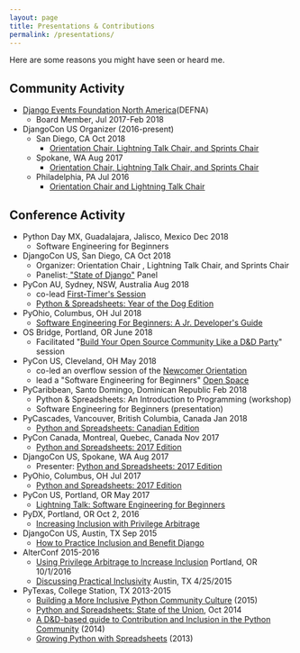 ```yaml
---
layout: page
title: Presentations & Contributions
permalink: /presentations/
---
```

Here are some reasons you might have seen or heard me.
## Community Activity
-  [Django Events Foundation North America](https://www.defna.org/)(DEFNA)
    +  Board Member, Jul 2017-Feb 2018
-  DjangoCon US Organizer (2016-present)
    +  San Diego, CA Oct 2018
        +  [Orientation Chair, Lightning Talk Chair, and Sprints Chair](https://2018.djangocon.us/organizers/)
    -  Spokane, WA Aug 2017
        +  [Orientation Chair, Lightning Talk Chair, and Sprints Chair](https://2017.djangocon.us/organizers/)
    -  Philadelphia, PA Jul 2016
        +  [Orientation Chair and Lightning Talk Chair](https://2016.djangocon.us/organizers/)

## Conference Activity
-  Python Day MX, Guadalajara, Jalisco, Mexico Dec 2018
    +  Software Engineering for Beginners
-  DjangoCon US, San Diego, CA Oct 2018
    +  Organizer: Orientation Chair , Lightning Talk Chair, and Sprints Chair
    +  Panelist:[ "State of Django"](https://www.youtube.com/watch?v=TrAFQW7Wza0) Panel
-  PyCon AU, Sydney, NSW, Australia Aug 2018
    +  co-lead [First-Timer's Session](https://2018.pycon-au.org/talks/899-first-timers-session/)
    +  [Python & Spreadsheets: Year of the Dog Edition](https://2018.pycon-au.org/talks/45310-python-spreadsheets-earth-dog-edition/)
-  PyOhio, Columbus, OH Jul 2018
    +  [Software Engineering For Beginners: A Jr. Developer's Guide](https://www.pyohio.org/2018/schedule/presentation/8/)
-  OS Bridge, Portland, OR June 2018
    +  Facilitated "[Build Your Open Source Community Like a D&D Party](http://opensourcebridge.org/wiki/Build_Your_Open_Source_Community_Like_a_D%26D_Party)" session
-  PyCon US, Cleveland, OH May 2018
    +  co-led an overflow session of the [Newcomer Orientation](https://us.pycon.org/2018/events/newcomer_orientation/)
    +  lead a "Software Engineering for Beginners" [Open Space](https://us.pycon.org/2018/events/open-spaces/)
-  PyCaribbean, Santo Domingo, Dominican Republic Feb 2018
    +  Python & Spreadsheets: An Introduction to Programming (workshop)
    +  Software Engineering for Beginners (presentation)
-  PyCascades, Vancouver, British Columbia, Canada Jan 2018
    +  [Python and Spreadsheets: Canadian Edition](https://www.youtube.com/watch?v=I2eJO_JF81A&list=PLFGkbiAPBMsT1Se0dHFTIvZ2AjPBJO-nQ&index=13)
-  PyCon Canada, Montreal, Quebec, Canada Nov 2017
    +  [Python and Spreadsheets: 2017 Edition](https://www.youtube.com/watch?v=Q-b9p0ETdqo&index=12&list=PLFGkbiAPBMsT1Se0dHFTIvZ2AjPBJO-nQ)
-  DjangoCon US, Spokane, WA Aug 2017
    -  Presenter: [Python and Spreadsheets: 2017 Edition](https://www.youtube.com/watch?v=ewYminvBly8)
    <!-- -  Organizer: [Orientation Chair , Lightning Talk Chair, and Sprints Chair](https://2017.djangocon.us/organizers/) -->
-  PyOhio, Columbus, OH Jul 2017
    -  [Python and Spreadsheets: 2017 Edition](https://www.youtube.com/watch?v=X5Ak0aTuKMA&index=9&list=PLFGkbiAPBMsT1Se0dHFTIvZ2AjPBJO-nQ)
-  PyCon US, Portland, OR May 2017
    -  [Lightning Talk: Software Engineering for Beginners](https://youtu.be/tK6ZIf0yYhs?t=16m47s)
-  PyDX, Portland, OR Oct 2, 2016
    -  [Increasing Inclusion with Privilege Arbitrage](https://www.youtube.com/watch?v=ujctFmPyxFU)
-  DjangoCon US, Austin, TX Sep 2015
    -  [How to Practice Inclusion and Benefit Django](https://www.youtube.com/watch?v=7UCw57RcBJo)
-  AlterConf 2015-2016
    -  [Using Privilege Arbitrage to Increase Inclusion](https://www.youtube.com/watch?v=ZlRgU9AZ-ek) Portland, OR 10/1/2016
    -  [Discussing Practical Inclusivity](https://www.alterconf.com/talks/discussing-practical-inclusivity) Austin, TX 4/25/2015
-  PyTexas, College Station, TX 2013-2015
    -  [Building a More Inclusive Python Community Culture](https://www.youtube.com/watch?v=wafZCnJMNp0&index=4&list=PLFGkbiAPBMsT1Se0dHFTIvZ2AjPBJO-nQ) (2015)
    -  [Python and Spreadsheets: State of the Union](https://www.youtube.com/watch?v=3K8QXqI-Ols&index=3&list=PLFGkbiAPBMsT1Se0dHFTIvZ2AjPBJO-nQ), Oct 2014
    -  [A D&D-based guide to Contribution and Inclusion in the Python Community](https://www.youtube.com/watch?v=Xpd9ms2v3Yc&index=2&list=PLFGkbiAPBMsT1Se0dHFTIvZ2AjPBJO-nQ) (2014)
    -  [Growing Python with Spreadsheets](https://www.youtube.com/watch?v=BIkJCei9EgY&index=1&list=PLFGkbiAPBMsT1Se0dHFTIvZ2AjPBJO-nQ) (2013)